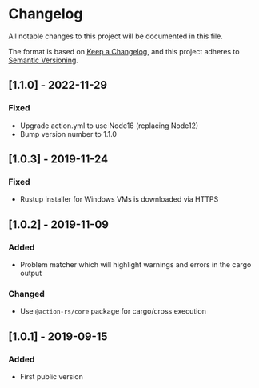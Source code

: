 # Changelog
All notable changes to this project will be documented in this file.

The format is based on [Keep a Changelog](https://keepachangelog.com/en/1.0.0/),
and this project adheres to [Semantic Versioning](https://semver.org/spec/v2.0.0.html).

## [1.1.0] - 2022-11-29

### Fixed

- Upgrade action.yml to use Node16 (replacing Node12)
- Bump version number to 1.1.0

## [1.0.3] - 2019-11-24

### Fixed

- Rustup installer for Windows VMs is downloaded via HTTPS

## [1.0.2] - 2019-11-09

### Added

- Problem matcher which will highlight warnings and errors in the cargo output

### Changed

- Use `@action-rs/core` package for cargo/cross execution

## [1.0.1] - 2019-09-15

### Added

- First public version
